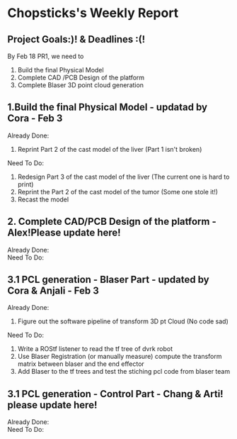 # Chopsticks's Weekly Report

## Project Goals:)! & Deadlines :(!
By Feb 18 PR1, we need to
1. Build the final Physical Model
2. Complete CAD /PCB Design of the platform
3. Complete Blaser 3D point cloud generation

## 1.Build the final Physical Model - updatad by Cora - Feb 3
Already Done:  
1. Reprint Part 2 of the cast model of the liver (Part 1 isn't broken)  

Need To Do:
1. Redesign Part 3 of the cast model of the liver (The current one is hard to print)  
2. Reprint the Part 2 of the cast model of the tumor (Some one stole it!)   
3. Recast the model  

## 2. Complete CAD/PCB Design of the platform - Alex!Please update here!
Already Done:  
Need To Do:  

## 3.1 PCL generation - Blaser Part - updated by Cora & Anjali - Feb 3  
Already Done:  
1. Figure out the software pipeline of transform 3D pt Cloud (No code sad)  
  
Need To Do:
1. Write a ROStf listener to read the tf tree of dvrk robot  
2. Use Blaser Registration (or manually measure) compute the transform matrix between blaser and the end effector  
3. Add Blaser to the tf trees and test the stiching pcl code from blaser team  
  
## 3.1 PCL generation - Control Part - Chang & Arti! please update here!  
Already Done:  
Need To Do:  
